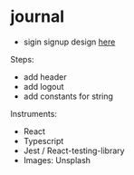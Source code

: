 # journal

- sigin signup design [here](https://dribbble.com/shots/16705889-Login-Sign-up-AW-Universal-Page)

Steps:

- add header
- add logout
- add constants for string

Instruments:

- React
- Typescript
- Jest / React-testing-library
- Images: Unsplash
